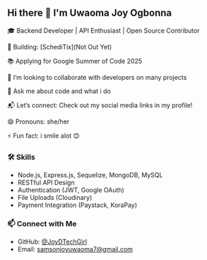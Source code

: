 ## Hi there 👋 I'm Uwaoma Joy Ogbonna

🎓 Backend Developer | API Enthusiast | Open Source Contributor

🚀 Building: [SchediTix](Not Out Yet)

📚 Applying for Google Summer of Code 2025

👯 I’m looking to collaborate with developers on many projects

💬 Ask me about code and what i do

📬 Let’s connect: Check out my social media links in my profile!

😄 Pronouns: she/her

⚡ Fun fact: i smile alot 😊

### 🛠️ Skills
- Node.js, Express.js, Sequelize, MongoDB, MySQL
- RESTful API Design
- Authentication (JWT, Google OAuth)
- File Uploads (Cloudinary)
- Payment Integration (Paystack, KoraPay)

### 📫 Connect with Me
- GitHub: [@JoyDTechGirl](https://github.com/JoyDTechGirl)
- Email: samsonjoyuwaoma7@gmail.com
